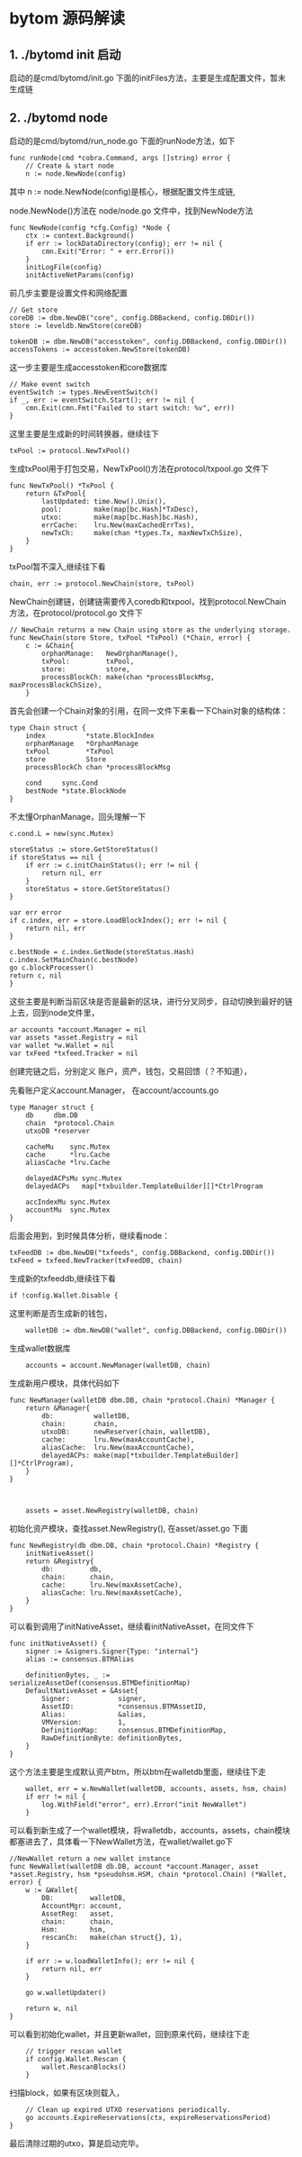 # bytom 源码解读

## 1. ./bytomd init 启动
启动的是cmd/bytomd/init.go 下面的initFiles方法，主要是生成配置文件，暂未生成链

## 2. ./bytomd node
启动的是cmd/bytomd/run_node.go 下面的runNode方法，如下
			
			
	func runNode(cmd *cobra.Command, args []string) error {
		// Create & start node
		n := node.NewNode(config)
	
			
其中 n := node.NewNode(config)是核心，根据配置文件生成链,

node.NewNode()方法在 node/node.go 文件中，找到NewNode方法

	func NewNode(config *cfg.Config) *Node {	
		ctx := context.Background()
		if err := lockDataDirectory(config); err != nil {
			cmn.Exit("Error: " + err.Error())
		}
		initLogFile(config)
		initActiveNetParams(config)

前几步主要是设置文件和网络配置

	// Get store
	coreDB := dbm.NewDB("core", config.DBBackend, config.DBDir())
	store := leveldb.NewStore(coreDB)

	tokenDB := dbm.NewDB("accesstoken", config.DBBackend, config.DBDir())
	accessTokens := accesstoken.NewStore(tokenDB)
			
这一步主要是生成accesstoken和core数据库

	// Make event switch
	eventSwitch := types.NewEventSwitch()
	if _, err := eventSwitch.Start(); err != nil {
		cmn.Exit(cmn.Fmt("Failed to start switch: %v", err))
	}
	
这里主要是生成新的时间转换器，继续往下

    txPool := protocol.NewTxPool()
		
生成txPool用于打包交易，NewTxPool()方法在protocol/txpool.go 文件下

	func NewTxPool() *TxPool {
		return &TxPool{
			lastUpdated: time.Now().Unix(),
			pool:        make(map[bc.Hash]*TxDesc),
			utxo:        make(map[bc.Hash]bc.Hash),
			errCache:    lru.New(maxCachedErrTxs),
			newTxCh:     make(chan *types.Tx, maxNewTxChSize),
		}
	}
	
txPool暂不深入,继续往下看

	chain, err := protocol.NewChain(store, txPool)

NewChain创建链，创建链需要传入coredb和txpool，找到protocol.NewChain方法，在protocol/protocol.go 文件下

	
	// NewChain returns a new Chain using store as the underlying storage.
	func NewChain(store Store, txPool *TxPool) (*Chain, error) {
		c := &Chain{
			orphanManage:   NewOrphanManage(),
			txPool:         txPool,
			store:          store,
			processBlockCh: make(chan *processBlockMsg, maxProcessBlockChSize),
		}
		
首先会创建一个Chain对象的引用，在同一文件下来看一下Chain对象的结构体：
	
	type Chain struct {
		index          *state.BlockIndex
		orphanManage   *OrphanManage
		txPool         *TxPool
		store          Store
		processBlockCh chan *processBlockMsg

		cond     sync.Cond
		bestNode *state.BlockNode
	}
	
不太懂OrphanManage，回头理解一下

	c.cond.L = new(sync.Mutex)	

	storeStatus := store.GetStoreStatus()
	if storeStatus == nil {
		if err := c.initChainStatus(); err != nil {
			return nil, err
		}
		storeStatus = store.GetStoreStatus()
	}

	var err error
	if c.index, err = store.LoadBlockIndex(); err != nil {
		return nil, err
	}

	c.bestNode = c.index.GetNode(storeStatus.Hash)
	c.index.SetMainChain(c.bestNode)
	go c.blockProcesser()
	return c, nil
	}
	
这些主要是判断当前区块是否是最新的区块，进行分叉同步，自动切换到最好的链上去，回到node文件里，

	
	ar accounts *account.Manager = nil
	var assets *asset.Registry = nil
	var wallet *w.Wallet = nil
	var txFeed *txfeed.Tracker = nil
	
创建完链之后，分别定义 账户，资产，钱包，交易回馈（？不知道），

先看账户定义account.Manager， 在account/accounts.go

	type Manager struct {
		db     dbm.DB
		chain  *protocol.Chain
		utxoDB *reserver

		cacheMu    sync.Mutex
		cache      *lru.Cache
		aliasCache *lru.Cache

		delayedACPsMu sync.Mutex
		delayedACPs   map[*txbuilder.TemplateBuilder][]*CtrlProgram
	
		accIndexMu sync.Mutex
		accountMu  sync.Mutex
	}

后面会用到，到时候具体分析，继续看node：

	txFeedDB := dbm.NewDB("txfeeds", config.DBBackend, config.DBDir())
	txFeed = txfeed.NewTracker(txFeedDB, chain)
	
生成新的txfeeddb,继续往下看

	if !config.Wallet.Disable {
这里判断是否生成新的钱包，

		walletDB := dbm.NewDB("wallet", config.DBBackend, config.DBDir())

生成wallet数据库
 
		accounts = account.NewManager(walletDB, chain)

生成新用户模块，具体代码如下
		
	func NewManager(walletDB dbm.DB, chain *protocol.Chain) *Manager {
		return &Manager{
			db:          walletDB,
			chain:       chain,
			utxoDB:      newReserver(chain, walletDB),
			cache:       lru.New(maxAccountCache),
			aliasCache:  lru.New(maxAccountCache),
			delayedACPs: make(map[*txbuilder.TemplateBuilder][]*CtrlProgram),
		}
	}

	
	
		assets = asset.NewRegistry(walletDB, chain)
初始化资产模块，查找asset.NewRegistry(), 在asset/asset.go 下面

	func NewRegistry(db dbm.DB, chain *protocol.Chain) *Registry {
		initNativeAsset()
		return &Registry{
			db:         db,
			chain:      chain,
			cache:      lru.New(maxAssetCache),
			aliasCache: lru.New(maxAssetCache),
		}
	}

可以看到调用了initNativeAsset，继续看initNativeAsset，在同文件下
	
	func initNativeAsset() {
		signer := &signers.Signer{Type: "internal"}
		alias := consensus.BTMAlias

		definitionBytes, _ := serializeAssetDef(consensus.BTMDefinitionMap)
		DefaultNativeAsset = &Asset{
			Signer:            signer,
			AssetID:           *consensus.BTMAssetID,
			Alias:             &alias,
			VMVersion:         1,
			DefinitionMap:     consensus.BTMDefinitionMap,
			RawDefinitionByte: definitionBytes,
		}
	}

这个方法主要是生成默认资产btm，所以btm在walletdb里面，继续往下走

		wallet, err = w.NewWallet(walletDB, accounts, assets, hsm, chain)
		if err != nil {
			log.WithField("error", err).Error("init NewWallet")
		}
		
可以看到新生成了一个wallet模块，将walletdb，accounts，assets，chain模块都塞进去了，具体看一下NewWallet方法，在wallet/wallet.go下

	//NewWallet return a new wallet instance
	func NewWallet(walletDB db.DB, account *account.Manager, asset *asset.Registry, hsm *pseudohsm.HSM, chain *protocol.Chain) (*Wallet, error) {
		w := &Wallet{
			DB:         walletDB,
			AccountMgr: account,
			AssetReg:   asset,
			chain:      chain,
			Hsm:        hsm,
			rescanCh:   make(chan struct{}, 1),
		}

		if err := w.loadWalletInfo(); err != nil {
			return nil, err
		}

		go w.walletUpdater()

		return w, nil
	}
可以看到初始化wallet，并且更新wallet，回到原来代码，继续往下走

		// trigger rescan wallet
		if config.Wallet.Rescan {
			wallet.RescanBlocks()
		}

扫描block，如果有区块则载入，


		// Clean up expired UTXO reservations periodically.
		go accounts.ExpireReservations(ctx, expireReservationsPeriod)
	}
	
最后清除过期的utxo，算是启动完毕。
